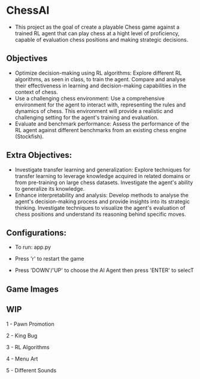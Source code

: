# ChessAI

* This project as the goal of create a playable Chess game against a trained RL agent that can play chess at a hight level of proficiency, capable of evaluation chess positions and making strategic decisions.

## Objectives

* Optimize decision-making using RL algorithms: Explore different RL algorithms, as seen in class, to
train the agent. Compare and analyse their effectiveness in learning and decision-making
capabilities in the context of chess.
* Use a challenging chess environment: Use a comprehensive environment for the agent to interact
with, representing the rules and dynamics of chess. This environment will provide a realistic and
challenging setting for the agent's training and evaluation.
* Evaluate and benchmark performance: Assess the performance of the RL agent against different
benchmarks from an existing chess engine (Stockfish). 

## Extra Objectives:
* Investigate transfer learning and generalization: Explore techniques for transfer learning to
leverage knowledge acquired in related domains or from pre-training on large chess datasets.
Investigate the agent's ability to generalize its knowledge.
* Enhance interpretability and analysis: Develop methods to analyse the agent's decision-making
process and provide insights into its strategic thinking. Investigate techniques to visualize the
agent's evaluation of chess positions and understand its reasoning behind specific moves.

## Configurations:

* To run: app.py

* Press 'r' to restart the game

* Press 'DOWN'/'UP' to choose the AI Agent then press 'ENTER' to selecT


## Game Images


## WIP

1 - Pawn Promotion

2 - King Bug

3 - RL Algorithms

4 - Menu Art

5 - Different Sounds



